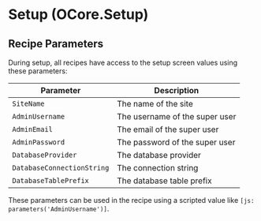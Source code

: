 # Setup (OCore.Setup)

## Recipe Parameters

During setup, all recipes have access to the setup screen values using these parameters:

| Parameter | Description |
| --- | --- |
| `SiteName` | The name of the site |
| `AdminUsername` | The username of the super user |
| `AdminEmail` | The email of the super user |
| `AdminPassword` | The password of the super user |
| `DatabaseProvider` | The database provider |
| `DatabaseConnectionString` | The connection string |
| `DatabaseTablePrefix` | The database table prefix |

These parameters can be used in the recipe using a scripted value like `[js: parameters('AdminUsername')]`.
